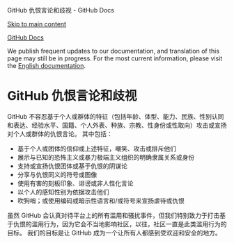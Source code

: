 GitHub 仇恨言论和歧视 - GitHub Docs

[Skip to main content](#main-content)

[](/cn)[GitHub Docs](/cn)

We publish frequent updates to our documentation, and translation of this page may still be in progress. For the most current information, please visit the [English documentation](/en).

GitHub 仇恨言论和歧视
==========

GitHub 不容忍基于个人或群体的特征（包括年龄、体型、能力、民族、性别认同和表达、经验水平、国籍、个人外表、种族、宗教、性身份或性取向）攻击或宣扬对个人或群体的仇恨言论。 其中包括：

* 基于个人或团体的信仰或上述特征，嘲笑、攻击或排斥他们
* 展示与已知的恐怖主义或暴力极端主义组织的明确隶属关系或身份
* 支持或宣扬仇恨团体或基于仇恨的阴谋论
* 分享与仇恨同义的符号或图像
* 使用有害的刻板印象、诽谤或非人性化言论
* 以个人的感知性别为依据攻击他们
* 吹狗哨；或使用编码或暗示性语言和/或符号来宣扬虐待或仇恨

虽然 GitHub 会认真对待平台上的所有滥用和骚扰事件，但我们特别致力于打击基于仇恨的滥用行为，因为它会不当地影响社区，以往，社区一直是此类滥用行为的目标。 我们的目标是让 GitHub 成为一个让所有人都感到受欢迎和安全的地方。
